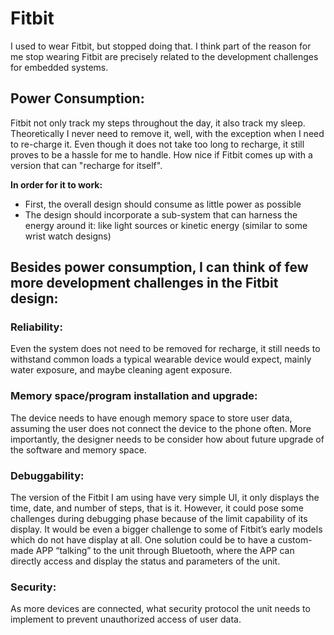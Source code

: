 # Fitbit 
I used to wear Fitbit, but stopped doing that. I think part of the reason for me stop wearing Fitbit are precisely related to the development challenges for embedded systems.

## Power Consumption:
Fitbit not only track my steps throughout the day, it also track my sleep. Theoretically I never need to remove it, well, with the exception when I need to re-charge it. Even though it does not take too long to recharge, it still proves to be a hassle for me to handle. How nice if Fitbit comes up with a version that can "recharge for itself". 

**In order for it to work:**
* First, the overall design should consume as little power as possible
* The design should incorporate a sub-system that can harness the energy around it: like light sources or kinetic energy (similar to some wrist watch designs)

## Besides power consumption, I can think of few more development challenges in the Fitbit design:
### Reliability:
Even the system does not need to be removed for recharge, it still needs to withstand common loads a typical wearable device would expect, mainly water exposure, and maybe cleaning agent exposure. 

### Memory space/program installation and upgrade:
The device needs to have enough memory space to store user data, assuming the user does not connect the device to the phone often. More importantly, the designer needs to be consider how about future upgrade of the software and memory space. 

### Debuggability:
The version of the Fitbit I am using have very simple UI, it only displays the time, date, and number of steps, that is it. However, it could pose some challenges during debugging phase because of the limit capability of its display. It would be even a bigger challenge to some of Fitbit’s early models which do not have display at all. One solution could be to have a custom-made APP “talking” to the unit through Bluetooth, where the APP can directly access and display the status and parameters of the unit.

### Security:
As more devices are connected, what security protocol the unit needs to implement to prevent unauthorized access of user data.
